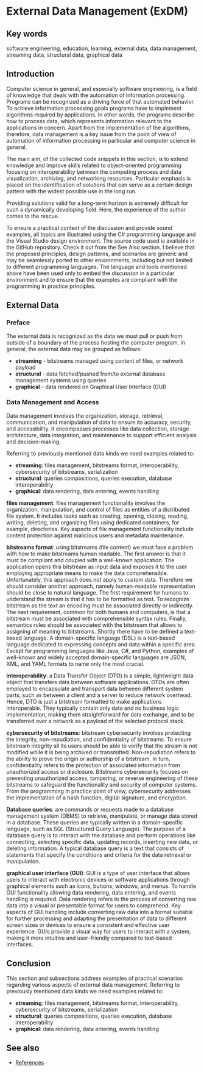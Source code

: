 <!--
//____________________________________________________________________________________________________________________________________
//
//  Copyright (C) 2024, Mariusz Postol LODZ POLAND.
//
//  To be in touch join the community by pressing the `Watch` button and get started commenting using the discussion panel at
//
//  https://github.com/mpostol/TP/discussions/182
//
//  by introducing yourself and telling us what you do with this community.
//_____________________________________________________________________________________________________________________________________
-->

# External Data Management (ExDM)

## Key words

software engineering, education, learning, external data, data management, streaming data, structural data, graphical data

## Introduction

Computer science in general, and especially software engineering, is a field of knowledge that deals with the automation of information processing. Programs can be recognized as a driving force of that automated behavior. To achieve information processing goals programs have to implement algorithms required by applications. In other words, the programs describe how to process data, which represents information relevant to the applications in concern. Apart from the implementation of the algorithms, therefore, data management is a key issue from the point of view of automation of information processing in particular and computer science in general.

The main aim, of the collected code snippets in this section, is to extend knowledge and improve skills related to object-oriented programming focusing on interoperability between the computing process and data visualization, archiving, and networking resources. Particular emphasis is placed on the identification of solutions that can serve as a certain design pattern with the widest possible use in the long run.

Providing solutions valid for a long-term horizon is extremely difficult for such a dynamically developing field. Here, the experience of the author comes to the rescue.

To ensure a practical context of the discussion and provide sound examples, all topics are illustrated using the C\# programming language and the Visual Studio design environment. The source code used is available in the GitHub repository. Check it out from the See Also section. I believe that the proposed principles, design patterns, and scenarios are generic and may be seamlessly ported to other environments, including but not limited to different programming languages. The language and tools mentioned above have been used only to embed the discussion in a particular environment and to ensure that the examples are compliant with the programming in practice principles.

## External Data

### Preface

The external data is recognized as the data we must pull or push from outside of a boundary of the process hosting the computer program. In general, the external data may be grouped as follows:

- **streaming** - bitstreams managed using content of files, or network payload
- **structural** - data fetched/pushed from/to external database management systems using queries
- **graphical** - data rendered on Graphical User Interface (GUI)

### Data Management and Access

Data management involves the organization, storage, retrieval, communication, and manipulation of data to ensure its accuracy, security, and accessibility. It encompasses processes like data collection, storage architecture, data integration, and maintenance to support efficient analysis and decision-making.

Referring to previously mentioned data kinds we need examples related to:

- **streaming**: files management, bitstreams format, interoperability, cybersecurity of bitstreams, serialization
- **structural**: queries compositions, queries execution, database interoperability
- **graphical**: data rendering, data entering, events handling

**files management**: files management functionality involves the organization, manipulation, and control of files as entities of a distributed file system. It includes tasks such as creating, opening, closing, reading, writing, deleting, and organizing files using dedicated containers, for example, directories. Key aspects of file management functionality include content protection against malicious users and metadata maintenance.

**bitstreams format**: using bitstreams (file content) we must face a problem with how to make bitstreams human readable. The first answer is that it must be compliant and coupled with a well-known application. The application opens this bitstream as input data and exposes it to the user employing appropriate means to make the data comprehensible. Unfortunately, this approach does not apply to custom data. Therefore we should consider another approach, namely human-readable representation should be close to natural language.  The first requirement for humans to understand the stream is that it has to be formatted as text. To recognize bitstream as the text an encoding must be associated directly or indirectly. The next requirement, common for both humans and computers, is that a bitstream must be associated with comprehensible syntax rules. Finally, semantics rules should be associated with the bitstream that allows to assigning of meaning to bitstreams. Shortly there have to be defined a text-based language. A domain-specific language (DSL) is a text-based language dedicated to expressing concepts and data within a specific area. Except for programming languages like Java, C#, and Python, examples of well-known and widely accepted domain-specific languages are JSON, XML, and YAML formats to name only the most crucial.

**interoperability**: a Data Transfer Object (DTO) is a simple, lightweight data object that transfers data between software applications. DTOs are often employed to encapsulate and transport data between different system parts, such as between a client and a server to reduce network overhead.  Hence, DTO is just a bitstream formatted to make applications interoperable. They typically contain only data and no business logic implementation, making them straightforward for data exchange, and to be transferred over a network as a payload of the selected protocol stack.

**cybersecurity of bitstreams**: bitstream cybersecurity involves protecting the integrity, non-repudiation,  and confidentiality of bitstreams.  To ensure bitstream integrity all its users should be able to verify that the stream is not modified while it is being archived or transmitted. Non-repudiation refers to the ability to prove the origin or authorship of a bitstream. In turn, confidentiality refers to the protection of associated information from unauthorized access or disclosure. Bitstreams cybersecurity focuses on preventing unauthorized access, tampering, or reverse engineering of these bitstreams to safeguard the functionality and security of computer systems. From the programming in practice point of view, cybersecurity addresses the implementation of a hash function, digital signature, and encryption.

**Database queries**: are commands or requests made to a database management system (DBMS) to retrieve, manipulate, or manage data stored in a database. These queries are typically written in a domain-specific language,  such as SQL (Structured Query Language). The purpose of a database query is to interact with the database and perform operations like connecting, selecting specific data, updating records, inserting new data, or deleting information. A typical database query is a text that consists of statements that specify the conditions and criteria for the data retrieval or manipulation.

**graphical user interface (GUI)**: GUI is a type of user interface that allows users to interact with electronic devices or software applications through graphical elements such as icons, buttons, windows, and menus. To handle GUI functionality allowing data rendering,  data entering, and events handling is required. Data rendering refers to the process of converting raw data into a visual or presentable format for users to comprehend. Key aspects of GUI handling include converting raw data into a format suitable for further processing and adapting the presentation of data to different screen sizes or devices to ensure a consistent and effective user experience. GUIs provide a visual way for users to interact with a system, making it more intuitive and user-friendly compared to text-based interfaces.

## Conclusion

This section and subsections address examples of practical scenarios regarding various aspects of external data management. Referring to previously mentioned data kinds we need examples related to:

- **streaming**: files management, bitstreams format, interoperability, cybersecurity of bitstreams, serialization
- **structural**: queries compositions, queries execution, database interoperability
- **graphical**: data rendering, data entering, events handling

## See also

- [References](../REFERENCES.md#references)
